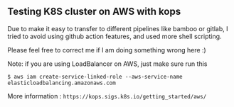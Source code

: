 ## Testing K8S cluster on AWS with kops


Due to make it easy to transfer to different pipelines like bamboo or gitlab, I tried to avoid using github action features, and used more shell scripting.

Please feel free to correct me if I am doing something wrong here :)

Note: if you are using LoadBalancer on AWS, just make sure run this
```
$ aws iam create-service-linked-role --aws-service-name elasticloadbalancing.amazonaws.com
```

More information :
`https://kops.sigs.k8s.io/getting_started/aws/`